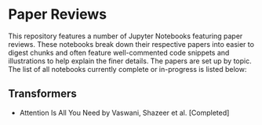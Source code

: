 # Paper Reviews

This repository features a number of Jupyter Notebooks featuring paper reviews. These notebooks break down their respective papers into easier to digest chunks and often feature well-commented code snippets and illustrations to help explain the finer details. The papers are set up by topic. The list of all notebooks currently complete or in-progress is listed below:

## Transformers
- Attention Is All You Need by Vaswani, Shazeer et al.    [Completed]
